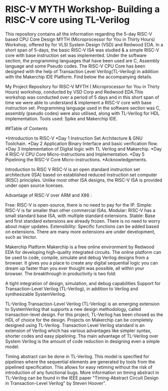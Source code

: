 # RISC-V MYTH Workshop- Building a RISC-V core using TL-Verilog

This repository contains all the information regarding the 5-day RISC-V based CPU Core Design MYTH (Microprocessor for You in Thirty Hours) Workshop, offered by for VLSI System Design (VSD) and Redwood EDA. In a short span of 5-days, the basic RISC-V ISA was studied & a simple RISC-V core with base instruction set was implemented. Under the software section, the programming languages that have been used are C, Assembly language and some Pseudo codes. The RISC-V CPU Core has been designed with the help of Transaction Level Verilog(TL-Verilog) in addition with the Makerchip IDE Platform. Find below the accompanying details.

My Project Repository for RISC-V MYTH ( Microprocessor for You in Thirty Hours) workshop, conducted by VSD Corp and Redwood EDA.This workshop was conducted over a period of 5 days and in this short span of time we were able to understand & implement a RISC-V core with base instruction set. Programming language used in the software section was C, assembly (pseudo codes) were also utilised, along with TL-Verilog for HDL implementation. Tools used: Spike and Makerchip IDE.

##Table of Contents

*Introduction to RISC-V
*Day 1 Instruction Set Architecture & GNU Toolchain.
*Day 2 Application Binary Interface and basic verification flow.
*Day 3 Implementation of Digital logic with TL Verilog and Makerchip.
*Day 4 RISC-V CPU Core Micro-instructions and Implementation.
*Day 5 Pipelining the RISC-V Core Micro-instructions.
*Acknowledgements.

Introduction to RISC V
RISC-V is an open standard instruction set architecture (ISA) based on established reduced instruction set computer (RISC) principles. Unlike most other ISA designs, the RISC-V ISA is provided under open source licenses.

Advantage of RISC-V over ARM and X86 :

Free: RISC-V is open-source, there is no need to pay for the IP.
Simple: RISC-V is far smaller than other commercial ISAs.
Modular: RISC-V has a small standard base ISA, with multiple standard extensions.
Stable: Base and first standard extensions are already frozen. There is no need to worry about major updates.
Extensibility: Specific functions can be added based on extensions. There are many more extensions are under development, such as Vector.

Makerchip Platform
Makerchip is a free online environment by Redwood EDA for developing high-quality integrated circuits. The online platform can be used to code, compile, simulate and debug Verilog designs from a browser. It gives you a place to create any digital sequential logic you can dream up faster than you ever thought was possible, all within your browser. The breakthrough in productivity is two fold:

A tight integration of design, simulation, and debug capabilities
Support for Transaction-Level Verilog (TL-Verilog), in addition to Verilog and synthesizable SystemVerilog.

TL-Verilog
Transaction-Level Verilog (TL-Verilog) is an emerging extension to SystemVerilog that supports a new design methodology, called transaction-level design. For this project, TL-Verilog has been chosed as the HDL of choice for the design. Projects on Makerchip can be completely designed using TL-Verilog. Transaction Level Verilog standard is an extension of Verilog which has various advantages like simpler syntax, shorter codes and easy pipelining. Tha main advantage of TL-Verilog over System Verilog is the amount of code reduction in designing even a simple model.

Timing abstract can be done in TL-Verilog. This model is specified for pipelines where the sequential elements are generated by tools from the pipelined specification. This allows for easy retiming without the risk of introduction of any functional bugs. More information on timing abstract in TL-Verilog can be found in the IEEE paper "Timing-Abstract Circuit Design in Transaction-Level Verilog" by Steven Hoover".
